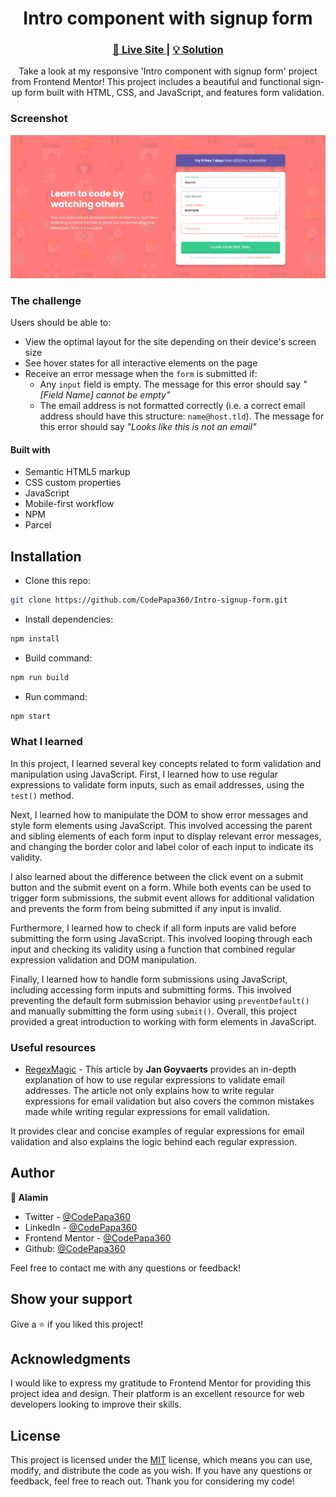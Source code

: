 <h1 align="center">Intro component with signup form</h1>

<div align="center">
  <h3>
    <a href="https://intro-signup-form-alamin.netlify.app/">
      🚀 Live Site
    </a>
    |
    <a href="#">
      💡 Solution
    </a>
  </h5>
</div>

<p align="center">
  Take a look at my responsive 'Intro component with signup form' project from Frontend Mentor! This project includes a beautiful and functional sign-up form built with HTML, CSS, and JavaScript, and features form validation.
</p>

### Screenshot

<a align="center" href="https://intro-signup-form-alamin.netlify.app/">

<img src="./screenshots/Screenshot - Intro component with sign-up form.png"/>
</a>

### The challenge

Users should be able to:

- View the optimal layout for the site depending on their device's screen size
- See hover states for all interactive elements on the page
- Receive an error message when the `form` is submitted if:
  - Any `input` field is empty. The message for this error should say _"[Field Name] cannot be empty"_
  - The email address is not formatted correctly (i.e. a correct email address should have this structure: `name@host.tld`). The message for this error should say _"Looks like this is not an email"_

#### Built with

- Semantic HTML5 markup
- CSS custom properties
- JavaScript
- Mobile-first workflow
- NPM
- Parcel

## Installation

- Clone this repo:

```sh
git clone https://github.com/CodePapa360/Intro-signup-form.git
```

- Install dependencies:

```sh
npm install
```

- Build command:

```sh
npm run build
```

- Run command:

```sh
npm start
```

### What I learned

In this project, I learned several key concepts related to form validation and manipulation using JavaScript. First, I learned how to use regular expressions to validate form inputs, such as email addresses, using the `test()` method.

Next, I learned how to manipulate the DOM to show error messages and style form elements using JavaScript. This involved accessing the parent and sibling elements of each form input to display relevant error messages, and changing the border color and label color of each input to indicate its validity.

I also learned about the difference between the click event on a submit button and the submit event on a form. While both events can be used to trigger form submissions, the submit event allows for additional validation and prevents the form from being submitted if any input is invalid.

Furthermore, I learned how to check if all form inputs are valid before submitting the form using JavaScript. This involved looping through each input and checking its validity using a function that combined regular expression validation and DOM manipulation.

Finally, I learned how to handle form submissions using JavaScript, including accessing form inputs and submitting forms. This involved preventing the default form submission behavior using `preventDefault()` and manually submitting the form using `submit()`. Overall, this project provided a great introduction to working with form elements in JavaScript.

### Useful resources

- [RegexMagic](https://www.regular-expressions.info/email.html) - This article by <b>Jan Goyvaerts</b> provides an in-depth explanation of how to use regular expressions to validate email addresses. The article not only explains how to write regular expressions for email validation but also covers the common mistakes made while writing regular expressions for email validation.

It provides clear and concise examples of regular expressions for email validation and also explains the logic behind each regular expression.

## Author

<b>👤 Alamin</b>

- Twitter - [@CodePapa360](https://www.twitter.com/CodePapa360)
- LinkedIn - [@CodePapa360](https://www.linkedin.com/in/codepapa360)
- Frontend Mentor - [@CodePapa360](https://www.frontendmentor.io/profile/CodePapa360)
- Github: [@CodePapa360](https://github.com/codepapa360)

Feel free to contact me with any questions or feedback!

## Show your support

Give a ⭐️ if you liked this project!

## Acknowledgments

I would like to express my gratitude to Frontend Mentor for providing this project idea and design. Their platform is an excellent resource for web developers looking to improve their skills.

## License

This project is licensed under the [MIT](https://github.com/CodePapa360/Intro-signup-form/blob/main/LICENSE.md) license, which means you can use, modify, and distribute the code as you wish. If you have any questions or feedback, feel free to reach out. Thank you for considering my code!

